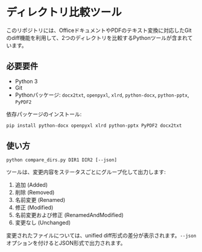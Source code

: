 # ディレクトリ比較ツール

このリポジトリには、OfficeドキュメントやPDFのテキスト変換に対応したGitのdiff機能を利用して、2つのディレクトリを比較するPythonツールが含まれています。

## 必要要件

- Python 3
- Git
- Pythonパッケージ: `docx2txt`, `openpyxl`, `xlrd`, `python-docx`, `python-pptx`, `PyPDF2`

依存パッケージのインストール:

```bash
pip install python-docx openpyxl xlrd python-pptx PyPDF2 docx2txt
```

## 使い方

```
python compare_dirs.py DIR1 DIR2 [--json]
```

ツールは、変更内容をステータスごとにグループ化して出力します:

1. 追加 (Added)
2. 削除 (Removed)
3. 名前変更 (Renamed)
4. 修正 (Modified)
5. 名前変更および修正 (RenamedAndModified)
6. 変更なし (Unchanged)

変更されたファイルについては、unified diff形式の差分が表示されます。`--json`オプションを付けるとJSON形式で出力されます。
